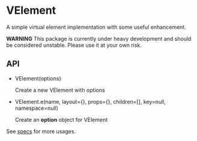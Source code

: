 # VElement

A simple virtual element implementation with some useful enhancement.

__WARNING__ This package is currently under heavy development and should be considered unstable. Please use it at your own risk.

## API

- VElement(options)

  Create a new VElement with options
  
- VElement.e(name, layout={}, props={}, children=[], key=null, namespace=null)

  Create an __option__ object for VElement

See [specs](https://github.com/gzzhanghao/velement/blob/master/test/VElementSpec.js) for more usages.

